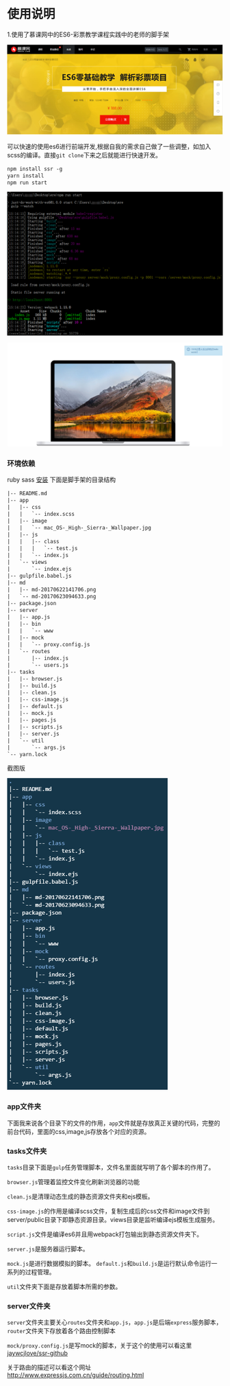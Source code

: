 
# 使用说明

1.使用了慕课网中的ES6-彩票教学课程实践中的老师的脚手架

![课程网页截图](./md/md-20170622141706.png)

可以快速的使用es6进行前端开发,根据自我的需求自己做了一些调整，如加入scss的编译。直接`git clone`下来之后就能进行快速开发。

```
npm install ssr -g
yarn install
npm run start
```
![命令行截图](./md/md-20170623151739.png)

![运行效果截图](./md/md-20170623151904.png)
### 环境依赖
ruby sass [安装](https://www.sass.hk/install/)
下面是脚手架的目录结构
```
|-- README.md
|-- app
|   |-- css
|   |   `-- index.scss
|   |-- image
|   |   `-- mac_OS-_High-_Sierra-_Wallpaper.jpg
|   |-- js
|   |   |-- class
|   |   |   `-- test.js
|   |   `-- index.js
|   `-- views
|       `-- index.ejs
|-- gulpfile.babel.js
|-- md
|   |-- md-20170622141706.png
|   `-- md-20170623094633.png
|-- package.json
|-- server
|   |-- app.js
|   |-- bin
|   |   `-- www
|   |-- mock
|   |   `-- proxy.config.js
|   `-- routes
|       |-- index.js
|       `-- users.js
|-- tasks
|   |-- browser.js
|   |-- build.js
|   |-- clean.js
|   |-- css-image.js
|   |-- default.js
|   |-- mock.js
|   |-- pages.js
|   |-- scripts.js
|   |-- server.js
|   `-- util
|       `-- args.js
`-- yarn.lock
```

截图版

![目录结构截图](./md/md-2017062389991.png)
### app文件夹

下面我来说各个目录下的文件的作用，`app`文件就是存放真正关键的代码，完整的前台代码，里面的css,image,js存放各个对应的资源。

### tasks文件夹
`tasks`目录下面是`gulp`任务管理脚本，文件名里面就写明了各个脚本的作用了。

`browser.js`管理着监控文件变化刷新浏览器的功能

`clean.js`是清理动态生成的静态资源文件夹和ejs模板。

`css-image.js`的作用是编译scss文件，复制生成后的css文件和image文件到
server/public目录下即静态资源目录。views目录是监听编译ejs模板生成服务。

`script.js`文件是编译es6并且用webpack打包输出到静态资源文件夹下。

`server.js`是服务器运行脚本。

`mock.js`是进行数据模拟的脚本。 `default.js`和`build.js`是运行默认命令运行一系列的过程管理。 

`util`文件夹下面是存放着脚本所需的参数。

### server文件夹
`server`文件夹主要关心`routes`文件夹和`app.js`，`app.js`是后端`express`服务脚本，`router`文件夹下存放着各个路由控制脚本

`mock/proxy.config.js`是写mock的脚本，关于这个的使用可以看这里[jaywcjlove/ssr-github](https://github.com/jaywcjlove/ssr)

关于路由的描述可以看这个网址 http://www.expressjs.com.cn/guide/routing.html


